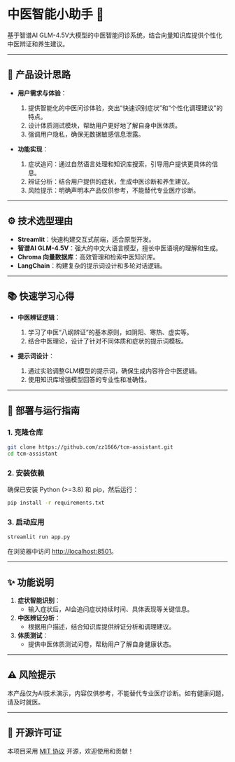 # 中医智能小助手 🌿

基于智谱AI GLM-4.5V大模型的中医智能问诊系统，结合向量知识库提供个性化中医辨证和养生建议。

---

## 🌟 产品设计思路

- **用户需求与体验**：
  1. 提供智能化的中医问诊体验，突出“快速识别症状”和“个性化调理建议”的特点。
  2. 设计体质测试模块，帮助用户更好地了解自身中医体质。
  3. 强调用户隐私，确保无数据敏感信息泄露。

- **功能实现**：
  1. 症状追问：通过自然语言处理和知识库搜索，引导用户提供更具体的信息。
  2. 辨证分析：结合用户提供的症状，生成中医诊断和养生建议。
  3. 风险提示：明确声明本产品仅供参考，不能替代专业医疗诊断。

---

## ⚙️ 技术选型理由

- **Streamlit**：快速构建交互式前端，适合原型开发。
- **智谱AI GLM-4.5V**：强大的中文大语言模型，擅长中医语境的理解和生成。
- **Chroma 向量数据库**：高效管理和检索中医知识库。
- **LangChain**：构建复杂的提示词设计和多轮对话逻辑。

---

## 📚 快速学习心得

- **中医辨证逻辑**：
  1. 学习了中医“八纲辨证”的基本原则，如阴阳、寒热、虚实等。
  2. 结合中医理论，设计了针对不同体质和症状的提示词模板。

- **提示词设计**：
  1. 通过实验调整GLM模型的提示词，确保生成内容符合中医逻辑。
  2. 使用知识库增强模型回答的专业性和准确性。

---

## 🚀 部署与运行指南

### **1. 克隆仓库**
```bash
git clone https://github.com/zz1666/tcm-assistant.git
cd tcm-assistant
```

### **2. 安装依赖**
确保已安装 Python (>=3.8) 和 pip，然后运行：
```bash
pip install -r requirements.txt
```

### **3. 启动应用**
```bash
streamlit run app.py
```
在浏览器中访问 [http://localhost:8501](http://localhost:8501)。

---

## ✨ 功能说明

1. **症状智能识别**：
   - 输入症状后，AI会追问症状持续时间、具体表现等关键信息。
2. **中医辨证分析**：
   - 根据用户描述，结合知识库提供辨证分析和调理建议。
3. **体质测试**：
   - 提供中医体质测试问卷，帮助用户了解自身健康状态。

---

## ⚠️ 风险提示

本产品仅为AI技术演示，内容仅供参考，不能替代专业医疗诊断。如有健康问题，请及时就医。

---

## 📜 开源许可证

本项目采用 [MIT 协议](LICENSE) 开源，欢迎使用和贡献！

